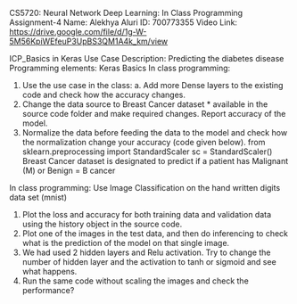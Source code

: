 CS5720: Neural Network Deep Learning: In Class Programming Assignment-4
Name: Alekhya Aluri
ID: 700773355 
Video Link: https://drive.google.com/file/d/1g-W-5M56KpiWEfeuP3UpBS3QM1A4k_km/view

ICP_Basics in Keras
Use Case Description:
Predicting the diabetes disease
Programming elements:
Keras Basics
In class programming:
1. Use the use case in the class:
a. Add more Dense layers to the existing code and check how the accuracy changes.
2. Change the data source to Breast Cancer dataset * available in the source code folder and make required
changes. Report accuracy of the model.
3. Normalize the data before feeding the data to the model and check how the normalization change your
accuracy (code given below).
from sklearn.preprocessing import StandardScaler
sc = StandardScaler()
Breast Cancer dataset is designated to predict if a patient has Malignant (M) or Benign = B cancer

In class programming:
Use Image Classification on the hand written digits data set (mnist)
1. Plot the loss and accuracy for both training data and validation data using the history object in the source
code.
2. Plot one of the images in the test data, and then do inferencing to check what is the prediction of the model
on that single image.
3. We had used 2 hidden layers and Relu activation. Try to change the number of hidden layer and the
activation to tanh or sigmoid and see what happens.
4. Run the same code without scaling the images and check the performance?
